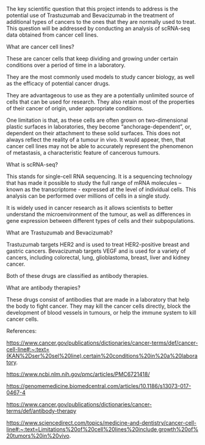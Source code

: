 The key scientific question that this project intends to address is the potential use of Trastuzumab and Bevacizumab in the treatment of additional types of cancers to the ones that they are normally used to treat. 
This question will be addressed by conducting an analysis of scRNA-seq data obtained from cancer cell lines.




What are cancer cell lines?

These are cancer cells that keep dividing and growing under certain conditions over a period of time in a laboratory.

They are the most commonly used models to study cancer biology, as well as the efficacy of potential cancer drugs.

They are advantageous to use as they are a potentially unlimited source of cells that can be used for research. They also retain most of the properties of their cancer of origin, under appropriate conditions.

One limitation is that, as these cells are often grown on two-dimensional plastic surfaces in laboratories, they become “anchorage-dependent”, or, dependent on their attachment to these solid surfaces. This does not always reflect the reality of a tumour in vivo. It would appear, then, that cancer cell lines may not be able to accurately represent the phenomenon of metastasis, a characteristic feature of cancerous tumours.




What is scRNA-seq?

This stands for single-cell RNA sequencing. It is a sequencing technology that has made it possible to study the full range of mRNA molecules – known as the transcriptome - expressed at the level of individual cells. This analysis can be performed over millions of cells in a single study.

It is widely used in cancer research as it allows scientists to better understand the microenvironment of the tumour, as well as differences in gene expression between different types of cells and their subpopulations.




What are Trastuzumab and Bevacizumab?

Trastuzumab targets HER2 and is used to treat HER2-positive breast and gastric cancers.
Bevacizumab targets VEGF and is used for a variety of cancers, including colorectal, lung, glioblastoma, breast, liver and kidney cancer. 

Both of these drugs are classified as antibody therapies.




What are antibody therapies?

These drugs consist of antibodies that are made in a laboratory that help the body to fight cancer. They may kill the cancer cells directly, block the development of blood vessels in tumours, or help the immune system to kill cancer cells.




References:

https://www.cancer.gov/publications/dictionaries/cancer-terms/def/cancer-cell-line#:~:text=(KAN%2Dser%20sel%20line),certain%20conditions%20in%20a%20laboratory.

https://www.ncbi.nlm.nih.gov/pmc/articles/PMC6721418/

https://genomemedicine.biomedcentral.com/articles/10.1186/s13073-017-0467-4

https://www.cancer.gov/publications/dictionaries/cancer-terms/def/antibody-therapy

https://www.sciencedirect.com/topics/medicine-and-dentistry/cancer-cell-line#:~:text=Limitations%20of%20cell%20lines%20include,growth%20of%20tumors%20in%20vivo.
